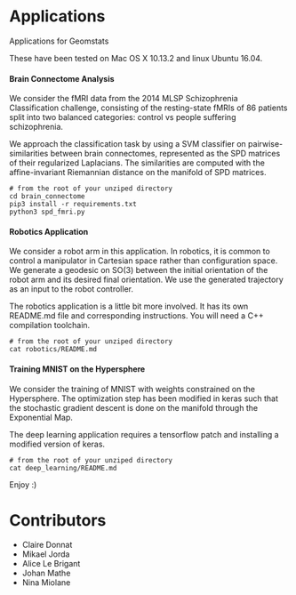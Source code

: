 # Applications
Applications for Geomstats

These have been tested on Mac OS X 10.13.2 and linux Ubuntu 16.04.

#### Brain Connectome Analysis

We consider the fMRI data from the 2014 MLSP Schizophrenia Classification challenge, consisting
of the resting-state fMRIs of 86 patients split into two balanced categories: control vs people suffering
schizophrenia.

We approach the classification task by using a SVM classifier on pairwise-similarities between brain connectomes,
represented as the SPD matrices of their regularized Laplacians. The similarities are computed with the affine-invariant
Riemannian distance on the manifold of SPD matrices.

```
# from the root of your unziped directory
cd brain_connectome
pip3 install -r requirements.txt
python3 spd_fmri.py
```

#### Robotics Application

We consider a robot arm in this application. In robotics, it is common to control a manipulator in Cartesian space rather
than configuration space. We generate a geodesic on SO(3) between the initial orientation of the robot arm and its
desired final orientation. We use the generated trajectory as an input to the robot controller.

The robotics application is a little bit more involved. It has its own README.md file and corresponding instructions. You will
need a C++ compilation toolchain.

```
# from the root of your unziped directory
cat robotics/README.md
```

#### Training MNIST on the Hypersphere

We consider the training of MNIST with weights constrained on the Hypersphere. The optimization step has been modified in keras
such that the stochastic gradient descent is done on the manifold through the Exponential Map.

The deep learning application requires a tensorflow patch and installing a modified version of keras.
```
# from the root of your unziped directory
cat deep_learning/README.md
```

Enjoy :)

# Contributors

* Claire Donnat
* Mikael Jorda
* Alice Le Brigant
* Johan Mathe
* Nina Miolane
